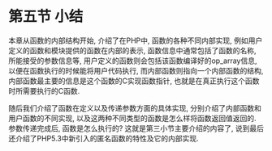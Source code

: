 # 第五节 小结
本章从函数的内部结构开始, 介绍了在PHP中, 函数的各种不同内部实现, 例如用户定义的函数和模块提供的函数在内部的表示,
函数信息中通常包括了函数的名称, 所能接受的参数信息等, 用户定义的函数则会包括该函数编译好的op_array信息,
以便在函数执行的时候能将用户代码执行, 而内部函数则指向一个内部函数的结构, 内部函数最主要的信息是这个函数的C实现函数指针, 
也就是在真正执行这个函数时所需要执行的C函数.

随后我们介绍了函数在定义以及传递参数方面的具体实现, 分别介绍了内部函数和用户函数的不同实现, 以及这两种不同类型的函数是怎么样将函数返回值返回的.
参数传递完成后, 函数是怎么执行的? 这就是第三小节主要介绍的内容了, 说到最后还介绍了PHP5.3中新引入的匿名函数的特性及它的内部实现.
